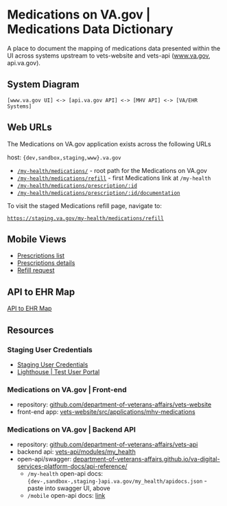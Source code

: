 # Medications on VA.gov | Medications Data Dictionary

A place to document the mapping of medications data presented within the UI across systems upstream to vets-website and vets-api (www.va.gov, api.va.gov).


## System Diagram

```
[www.va.gov UI] <-> [api.va.gov API] <-> [MHV API] <-> [VA/EHR Systems]
```

## Web URLs

The Medications on VA.gov application exists across the following URLs

host: `{dev,sandbox,staging,www}.va.gov`

- [`/my-health/medications/`](web-root-path.md) - root path for the Medications on VA.gov
- [`/my-health/medications/refill`](web-refill-path.md) - first Medications link at `/my-health`
- [`/my-health/medications/prescription/:id`](web-prescription-path.md)
- [`/my-health/medications/prescription/:id/documentation`](web-prescription-documentation-path.md)

To visit the staged Medications refill page, navigate to:

[`https://staging.va.gov/my-health/medications/refill`](https://staging.va.gov/my-health/medications/refill)

## Mobile Views

- [Prescriptions list](mobile-prescriptions-list.md)
- [Prescriptions details](mobile-prescriptions-details.md)
- [Refill request](mobile-refill-request.md)

## API to EHR Map

[API to EHR Map](api-to-ehr-map.md)


## Resources

### Staging User Credentials

- [Staging User Credentials](https://github.com/department-of-veterans-affairs/va.gov-team-sensitive/blob/master/teams/medications/test-accounts.md)
- [Lighthouse | Test User Portal](https://dev.lighthouse.va.gov/test-user-portal)

### Medications on VA.gov | Front-end

- repository: [github.com/department-of-veterans-affairs/vets-website](https://github.com/department-of-veterans-affairs/vets-website)
- front-end app: [vets-website/src/applications/mhv-medications](https://github.com/department-of-veterans-affairs/vets-website/tree/main/src/applications/mhv-medications)

### Medications on VA.gov | Backend API

- repository: [github.com/department-of-veterans-affairs/vets-api](https://github.com/department-of-veterans-affairs/vets-api)
- backend api: [vets-api/modules/my_health](https://github.com/department-of-veterans-affairs/vets-api/tree/master/modules/my_health)
- open-api/swagger: [department-of-veterans-affairs.github.io/va-digital-services-platform-docs/api-reference/](https://department-of-veterans-affairs.github.io/va-digital-services-platform-docs/api-reference/)
  - `/my-health` open-api docs: `{dev-,sandbox-,staging-}api.va.gov/my_health/apidocs.json` - paste into swagger UI, above
  - `/mobile` open-api docs: [link](https://github.com/department-of-veterans-affairs/vets-api/blob/update-rx-policy-spec/modules/mobile/docs/openapi.json)
